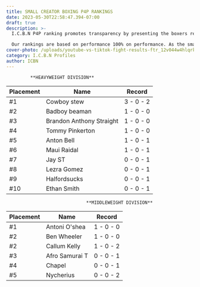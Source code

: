 ```yaml
---
title: SMALL CREATOR BOXING P4P RANKINGS
date: 2023-05-30T22:58:47.394-07:00
draft: true
description: >-
  I.C.B.N P4P ranking promotes transparency by presenting the boxers record.

  Our rankings are based on performance 100% on performance. As the small creator boxing scene grows there will be more definition in the rankings.
cover-photo: /uploads/youtube-vs-tiktok-fight-results-ftr_12v044w4hlqrk1aph8mq1sgjxc-png.webp
category: I.C.B.N Profiles
author: ICBN
---
```

```
         **HEAVYWEIGHT DIVISION**
```

|Placement|Name|Record|
|---|---|---|
|#1|Cowboy stew|3 - 0 - 2|
|#2|Badboy beaman|1 - 0 - 0|
|#3|Brandon Anthony Straight|1 - 0 - 0|
|#4|Tommy Pinkerton|1 - 0 - 0|
|#5|Anton Bell|1 - 0 - 1|
|#6|Maui Raidal|1 - 0 - 1|
|#7|Jay ST|0 - 0 - 1|
|#8|Lezra Gomez|0 - 0 - 1|
|#9|Halfordsucks|0 - 0 - 1|
|#10|Ethan Smith|0 - 0 - 1|

```
                              **MIDDLEWEIGHT DIVISION**
```

|Placement|Name|Record|
|---|---|---|
|#1|Antoni O'shea|1 - 0 - 0|
|#2|Ben Wheeler|1 - 0 - 0|
|#2|Callum Kelly|1 - 0 - 2|
|#3|Afro Samurai T|0 - 0 - 1|
|#4|Chapel|0 - 0 - 1|
|#5|Nycherius|0 - 0 - 2|




